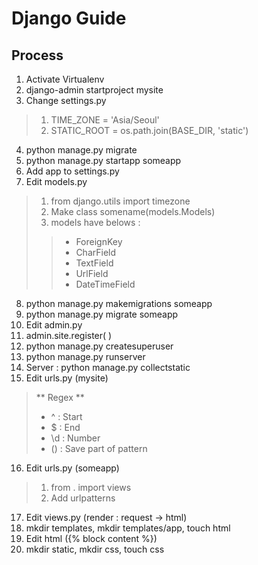 # Django Guide

## Process

1. Activate Virtualenv
2. django-admin startproject mysite
3. Change settings.py 
> 1. TIME_ZONE = 'Asia/Seoul'
> 2. STATIC_ROOT = os.path.join(BASE\_DIR, 'static')
4. python manage.py migrate
5. python manage.py startapp someapp
6. Add app to settings.py
7. Edit models.py
> 1. from django.utils import timezone
> 2. Make class somename(models.Models)
> 3. models have belows :
>> * ForeignKey
>> * CharField
>> * TextField
>> * UrlField
>> * DateTimeField
8. python manage.py makemigrations someapp
9. python manage.py migrate someapp
10. Edit admin.py
11. admin.site.register( )
12. python manage.py createsuperuser
13. python manage.py runserver
14. Server : python manage.py collectstatic
15. Edit urls.py (mysite)
> ** Regex **
> * ^ : Start
> * $ : End
> * \d : Number
> * () : Save part of pattern
16. Edit urls.py (someapp)
> 1. from . import views
> 2. Add urlpatterns 
17. Edit views.py (render : request -> html)
18. mkdir templates, mkdir templates/app, touch html
19. Edit html ({% block content %})
20. mkdir static, mkdir css, touch css